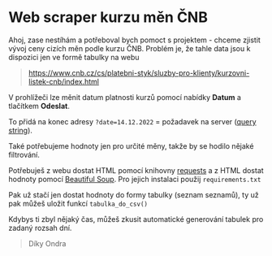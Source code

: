 # Web scraper kurzu měn ČNB

Ahoj, zase nestíhám a potřeboval bych pomoct s projektem - chceme zjistit vývoj ceny cizích měn podle kurzu ČNB. Problém je, že tahle data jsou k dispozici jen ve formě tabulky na webu 

> https://www.cnb.cz/cs/platebni-styk/sluzby-pro-klienty/kurzovni-listek-cnb/index.html

V prohlížeči lze měnit datum platnosti kurzů pomocí nabídky **Datum** a tlačítkem **Odeslat**.

To přidá na konec adresy `?date=14.12.2022` = požadavek na server ([query string](https://en.wikipedia.org/wiki/Query_string)).

Také potřebujeme hodnoty jen pro určité měny, takže by se hodilo nějaké filtrování.

Potřebuješ z webu dostat HTML pomocí knihovny [requests](https://requests.readthedocs.io/en/latest/) a z HTML dostat hodnoty pomocí [Beautiful Soup](https://beautiful-soup-4.readthedocs.io/en/latest/). Pro jejich instalaci použij `requirements.txt`

Pak už stačí jen dostat hodnoty do formy tabulky (seznam seznamů), ty už pak můžeš uložit funkcí `tabulka_do_csv()`

Kdybys ti zbyl nějaký čas, můžeš zkusit automatické generování tabulek pro zadaný rozsah dní.

> Díky
> Ondra
